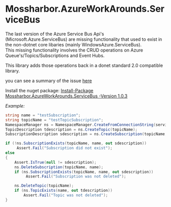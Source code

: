 # Mossharbor.AzureWorkArounds.ServiceBus
The last version of the Azure Service Bus Api's (Microsoft.Azure.ServiceBus) are missing functionality that used to exist in the non-dotnet core libaries (mainly WindowsAzure.ServiceBus).  
This missing functionality involves the CRUD operations on Azure Queue's/Topics/Subscriptions and Event Hubs.  

This library adds those operations back in a donet standard 2.0 compatible library.

you can see a summary of the issue [here](https://github.com/Azure/azure-service-bus-dotnet/issues/65)

Install the nuget package:  [Install-Package Mossharbor.AzureWorkArounds.ServiceBus -Version 1.0.3](https://www.nuget.org/packages/Mossharbor.AzureWorkArounds.ServiceBus/1.0.3#)

*Example:*
```cs
string name = "testSubscription";
string topicName = "testTopicSubscription";
NamespaceManager ns = NamespaceManager.CreateFromConnectionString(serviceBusConnectionString);
TopicDescription tdescription = ns.CreateTopic(topicName);
SubscriptionDescription sdescription = ns.CreateSubscription(topicName, "testSubscription");

if (!ns.SubscriptionExists(topicName, name, out sdescription))
	 Assert.Fail("Subscription did not exist");
else
{
	Assert.IsTrue(null != sdescription);
	ns.DeleteSubscription(topicName, name);
	if (ns.SubscriptionExists(topicName, name, out sdescription))
		 Assert.Fail("Subscription was not deleted");

	ns.DeleteTopic(topicName);
	if (ns.TopicExists(name, out tdescription))
		Assert.Fail("Topic was not deleted");
}
```

